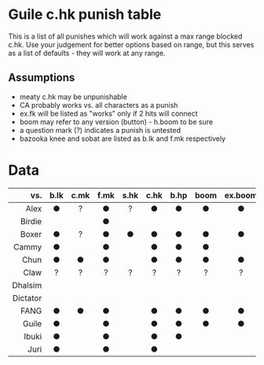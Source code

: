 # Guile c.hk punish table
This is a list of all punishes which will work against a max range blocked
c.hk. Use your judgement for better options based on range, but this serves as
a list of defaults - they will work at any range.

## Assumptions
* meaty c.hk may be unpunishable
* CA probably works vs. all characters as a punish
* ex.fk will be listed as "works" only if 2 hits will connect
* boom may refer to any version (button) - h.boom to be sure
* a question mark (?) indicates a punish is untested
* bazooka knee and sobat are listed as b.lk and f.mk respectively


# Data
| vs. | b.lk | c.mk | f.mk | s.hk | c.hk | b.hp | boom | ex.boom | lk.fk | mk.fk | hk.fk | ex.fk |
|---------:|:----:|:----:|:----:|:----:|:----:|:----:|:----:|:-------:|:-----:|:-----:|:-----:|:-----:|
| Alex | ● | ? | ● | ? | ● | ● | ● | ● | ● | ? | ? | ? |
| Birdie |  |  | ● |  |  |  |  |  |  | ? |  |  |
| Boxer | ● | ? | ● | ● | ● | ● | ● | ● | ● | ? | ? | ? |
| Cammy | ● |  | ● |  | ● | ● | ● |  | ● | ? |  |  |
| Chun | ● | ● | ● |  | ● | ● | ● | ● | ● | ? | ● | ● |
| Claw | ? | ? | ? | ? | ? | ? | ? | ? | ? | ? | ? | ? |
| Dhalsim |  |  |  |  |  |  |  |  |  |  |  |  |
| Dictator |  |  |  |  |  |  |  |  |  | ? |  |  |
| FANG | ● | ● | ● |  | ● | ● | ● | ● | ● | ● | ● | ● |
| Guile | ● |  | ● |  | ● | ● | ● | ● | ● | ● | ● | ● |
| Ibuki | ● |  | ● |  | ● | ● |  |  |  | ? | ● |  |
| Juri | ● |  | ● |  | ● |  |  |  |  |  | ● |  |
